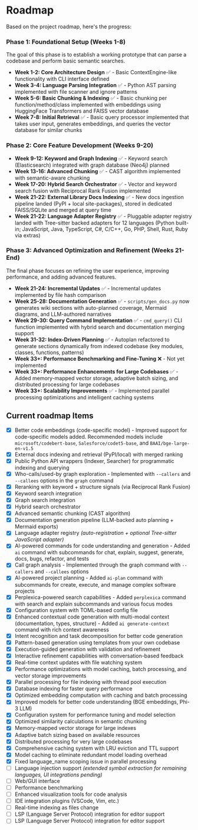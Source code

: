 # Roadmap

Based on the project roadmap, here's the progress:

### Phase 1: Foundational Setup (Weeks 1-8)
The goal of this phase is to establish a working prototype that can parse a codebase and perform basic semantic searches.

- **Week 1-2: Core Architecture Design** ✅ - Basic ContextEngine-like functionality with CLI interface defined
- **Week 3-4: Language Parsing Integration** ✅ - Python AST parsing implemented with file scanner and ignore patterns
- **Week 5-6: Basic Chunking & Indexing** ✅ - Basic chunking per function/method/class implemented with embeddings using HuggingFace Transformers and FAISS vector database
- **Week 7-8: Initial Retrieval** ✅ - Basic query processor implemented that takes user input, generates embeddings, and queries the vector database for similar chunks

### Phase 2: Core Feature Development (Weeks 9-20)

- **Week 9-12: Keyword and Graph Indexing** ✅ - Keyword search (Elasticsearch) integrated with graph database (Neo4j) planned
- **Week 13-16: Advanced Chunking** ✅ - CAST algorithm implemented with semantic-aware chunking
- **Week 17-20: Hybrid Search Orchestrator** ✅ - Vector and keyword search fusion with Reciprocal Rank Fusion implemented
- **Week 21-22: External Library Docs Indexing** ✅ - New docs ingestion pipeline landed (PyPI + local site-packages), stored in dedicated FAISS/SQLite and merged at query time
- **Week 21-22: Language Adapter Registry** ✅ - Pluggable adapter registry landed with Tree-sitter backed adapters for 12 languages (Python built-in; JavaScript, Java, TypeScript, C#, C/C++, Go, PHP, Shell, Rust, Ruby via extras)

### Phase 3: Advanced Optimization and Refinement (Weeks 21-End)
The final phase focuses on refining the user experience, improving performance, and adding advanced features.

- **Week 21-24: Incremental Updates** ✅ - Incremental updates implemented by file hash comparison
- **Week 25-28: Documentation Generation** ✅ - `scripts/gen_docs.py` now generates wiki sections with auto-planned coverage, Mermaid diagrams, and LLM-authored narratives
- **Week 29-30: Query Command Implementation** ✅ - `cmd_query()` CLI function implemented with hybrid search and documentation merging support
- **Week 31-32: Index-Driven Planning** ✅ - Autoplan refactored to generate sections dynamically from indexed codebase (key modules, classes, functions, patterns)
- **Week 33+: Performance Benchmarking and Fine-Tuning** ❌ - Not yet implemented
- **Week 33+: Performance Enhancements for Large Codebases** ✅ - Added memory-mapped vector storage, adaptive batch sizing, and distributed processing for large codebases
- **Week 33+: Scalability Improvements** ✅ - Implemented parallel processing optimizations and intelligent caching systems

## Current roadmap Items

- [x] Better code embeddings (code-specific model) - Improved support for code-specific models added. Recommended models include `microsoft/codebert-base`, `Salesforce/codet5-base`, and `BAAI/bge-large-en-v1.5`
- [x] External docs indexing and retrieval (PyPI/local) with merged ranking
- [x] Public Python API wrappers (Indexer, Searcher) for programmatic indexing and querying
- [x] Who-calls/used-by graph exploration - Implemented with `--callers` and `--callees` options in the `graph` command
- [x] Reranking with keyword + structure signals (via Reciprocal Rank Fusion)
- [x] Keyword search integration
- [x] Graph search integration
- [x] Hybrid search orchestrator
- [x] Advanced semantic chunking (CAST algorithm)
- [x] Documentation generation pipeline (LLM-backed auto planning + Mermaid exports)
- [x] Language adapter registry *(auto-registration + optional Tree-sitter JavaScript adapter)*
- [x] AI-powered commands for code understanding and generation - Added `ai` command with subcommands for chat, explain, suggest, generate, docs, bugs, refactor, and tests
- [x] Call graph analysis - Implemented through the graph command with `--callers` and `--callees` options
- [x] AI-powered project planning - Added `ai-plan` command with subcommands for create, execute, and manage complex software projects
- [x] Perplexica-powered search capabilities - Added `perplexica` command with search and explain subcommands and various focus modes
- [x] Configuration system with TOML-based config file
- [x] Enhanced contextual code generation with multi-modal context (documentation, types, structure) - Added `ai generate-context` command with rich context awareness
- [x] Intent recognition and task decomposition for better code generation
- [x] Pattern-based generation using templates from your own codebase
- [x] Execution-guided generation with validation and refinement
- [x] Interactive refinement capabilities with conversation-based feedback
- [x] Real-time context updates with file watching system
- [x] Performance optimizations with model caching, batch processing, and vector storage improvements
- [x] Parallel processing for file indexing with thread pool execution
- [x] Database indexing for faster query performance
- [x] Optimized embedding computation with caching and batch processing
- [x] Improved models for better code understanding (BGE embeddings, Phi-3 LLM)
- [x] Configuration system for performance tuning and model selection
- [x] Optimized similarity calculations in semantic chunking
- [x] Memory-mapped vector storage for large indexes
- [x] Adaptive batch sizing based on available resources
- [x] Distributed processing for very large codebases
- [x] Comprehensive caching system with LRU eviction and TTL support
- [x] Model caching to eliminate redundant model loading overhead
- [x] Fixed language_name scoping issue in parallel processing
- [ ] Language injection support *(extended symbol extraction for remaining languages, UI integrations pending)*
- [ ] Web/GUI interface
- [ ] Performance benchmarking
- [ ] Enhanced visualization tools for code analysis
- [ ] IDE integration plugins (VSCode, Vim, etc.)
- [ ] Real-time indexing as files change
- [ ] LSP (Language Server Protocol) integration for editor support
- [ ] LSP (Language Server Protocol) integration for editor support